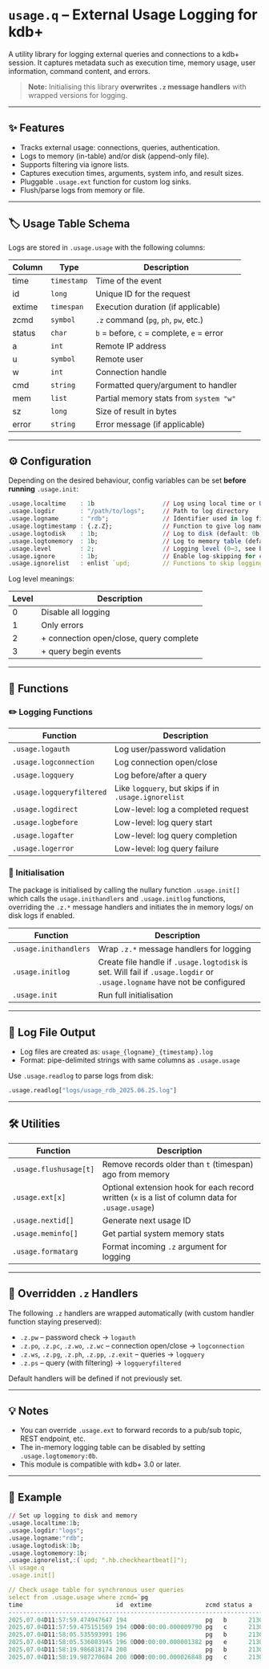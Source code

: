 # `usage.q` – External Usage Logging for kdb+

A utility library for logging external queries and connections to a kdb+ session. It captures metadata such as execution time, memory usage, user information, command content, and errors.

> **Note:** Initialising this library **overwrites `.z` message handlers** with wrapped versions for logging.

---

## :sparkles: Features

- Tracks external usage: connections, queries, authentication.
- Logs to memory (in-table) and/or disk (append-only file).
- Supports filtering via ignore lists.
- Captures execution times, arguments, system info, and result sizes.
- Pluggable `.usage.ext` function for custom log sinks.
- Flush/parse logs from memory or file.

---

## :label: Usage Table Schema

Logs are stored in `.usage.usage` with the following columns:

| Column | Type      | Description                               |
|--------|-----------|-------------------------------------------|
| time   | `timestamp` | Time of the event                       |
| id     | `long`     | Unique ID for the request                |
| extime | `timespan` | Execution duration (if applicable)       |
| zcmd   | `symbol`   | `.z` command (`pg`, `ph`, `pw`, etc.)    |
| status | `char`     | `b` = before, `c` = complete, `e` = error |
| a      | `int`      | Remote IP address                        |
| u      | `symbol`   | Remote user                              |
| w      | `int`      | Connection handle                        |
| cmd    | `string`   | Formatted query/argument to handler      |
| mem    | `list`     | Partial memory stats from `system "w"`   |
| sz     | `long`     | Size of result in bytes                  |
| error  | `string`   | Error message (if applicable)            |

---

## :gear: Configuration

Depending on the desired behaviour, config variables can be set **before running** `.usage.init`:

```q
.usage.localtime    : 1b                   // Log using local time or UTC (default: 1b, local)
.usage.logdir       : "/path/to/logs";     // Path to log directory
.usage.logname      : "rdb";               // Identifier used in log file name: usage_{logname}_{timestamp}.log
.usage.logtimestamp : {.z.Z};              // Function to give log name timestamp suffix (default: {[] :.z.D;})
.usage.logtodisk    : 1b;                  // Log to disk (default: 0b)
.usage.logtomemory  : 1b;                  // Log to memory table (default: 1b)
.usage.level        : 2;                   // Logging level (0–3, see below) (default: 3)
.usage.ignore       : 1b;                  // Enable log-skipping for configured functions (default: 1b)
.usage.ignorelist   : enlist `upd;         // Functions to skip logging (in .z.ps only)
```

Log level meanings:

| Level | Description                                     |
|-------|-------------------------------------------------|
| 0     | Disable all logging                             |
| 1     | Only errors                                     |
| 2     | + connection open/close, query complete         |
| 3     | + query begin events                            |

---

## :wrench: Functions

### :pencil2: Logging Functions

| Function                  | Description                                          |
|---------------------------|------------------------------------------------------|
| `.usage.logauth`          | Log user/password validation                         |
| `.usage.logconnection`    | Log connection open/close                            |
| `.usage.logquery`         | Log before/after a query                             |
| `.usage.logqueryfiltered` | Like `logquery`, but skips if in `.usage.ignorelist` |
| `.usage.logdirect`        | Low-level: log a completed request                   |
| `.usage.logbefore`        | Low-level: log query start                           |
| `.usage.logafter`         | Low-level: log query completion                      |
| `.usage.logerror`         | Low-level: log query failure                         |

### :rocket: Initialisation

The package is initialised by calling the nullary function `.usage.init[]` which calls the `usage.inithandlers` and `.usage.initlog` functions, overriding the `.z.*` message handlers 
and initiates the in memory logs/ on disk logs if enabled.

| Function              | Description                                                                                                              |
|-----------------------|--------------------------------------------------------------------------------------------------------------------------|
| `.usage.inithandlers` | Wrap `.z.*` message handlers for logging                                                                                 |
| `.usage.initlog`      | Create file handle if `.usage.logtodisk` is set. Will fail if `.usage.logdir` or `.usage.logname` have not be configured |
| `.usage.init`         | Run full initialisation                                                                                                  |


---

## :memo: Log File Output

- Log files are created as: `usage_{logname}_{timestamp}.log`
- Format: pipe-delimited strings with same columns as `.usage.usage`

Use `.usage.readlog` to parse logs from disk:

```q
.usage.readlog["logs/usage_rdb_2025.06.25.log"]
```

---

## :hammer_and_wrench: Utilities

| Function               | Description                                                                                       |
|------------------------|---------------------------------------------------------------------------------------------------|
| `.usage.flushusage[t]` | Remove records older than `t` (timespan) ago from memory                                          |
| `.usage.ext[x]`        | Optional extension hook for each record written (`x` is a list of column data for `.usage.usage`) |
| `.usage.nextid[]`      | Generate next usage ID                                                                            |
| `.usage.meminfo[]`     | Get partial system memory stats                                                                   |
| `.usage.formatarg`     | Format incoming `.z` argument for logging                                                         |

---

## :arrows_counterclockwise: Overridden `.z` Handlers

The following `.z` handlers are wrapped automatically (with custom handler function staying preserved):

- `.z.pw` – password check → `logauth`
- `.z.po`, `.z.pc`, `.z.wo`, `.z.wc` – connection open/close → `logconnection`
- `.z.ws`, `.z.pg`, `.z.ph`, `.z.pp`, `.z.exit` – queries → `logquery`
- `.z.ps` – query (with filtering) → `logqueryfiltered`

Default handlers will be defined if not previously set.

---

## :bulb: Notes

- You can override `.usage.ext` to forward records to a pub/sub topic, REST endpoint, etc.
- The in-memory logging table can be disabled by setting `.usage.logtomemory:0b`.
- This module is compatible with kdb+ 3.0 or later.

---

## :test_tube: Example

```q
// Set up logging to disk and memory
.usage.localtime:1b;
.usage.logdir:"logs";
.usage.logname:"rdb";
.usage.logtodisk:1b;
.usage.logtomemory:1b;
.usage.ignorelist,:(`upd; ".hb.checkheartbeat[]");
\l usage.q
.usage.init[]

// Check usage table for synchronous user queries
select from .usage.usage where zcmd=`pg
time                          id  extime               zcmd status a          u     w  cmd                                                                   mem                           sz  error
-----------------------------------------------------------------------------------------------------------------------------------------------------------------------------------------------------
2025.07.04D11:57:59.474947647 194                      pg   b      2130706433 kdbNoob 14 "tables[]"                                                            8273600 67108864 67108864 0 0     ""
2025.07.04D11:57:59.475151569 194 0D00:00:00.000009790 pg   c      2130706433 kdbNoob 14 "tables[]"                                                            8274560 67108864 67108864 0 0 71  ""
2025.07.04D11:58:05.535593991 196                      pg   b      2130706433 kdbNoob 14 "select from quote where sym in (\"AAPL\";\"MSFT\"), time>.z.p-00:05" 8274912 67108864 67108864 0 0     ""
2025.07.04D11:58:05.536083945 196 0D00:00:00.000001382 pg   e      2130706433 kdbNoob 14 "select from quote where sym in (\"AAPL\";\"MSFT\"), time>.z.p-00:05" 8275440 67108864 67108864 0 0     "type"
2025.07.04D11:58:19.986818174 200                      pg   b      2130706433 kdbNoob 14 "select from quote where sym in `AAPL`MSFT, time>.z.p-00:05"          8277664 67108864 67108864 0 0     ""
2025.07.04D11:58:19.987270684 200 0D00:00:00.000026848 pg   c      2130706433 kdbNoob 14 "select from quote where sym in `AAPL`MSFT, time>.z.p-00:05"          8278208 67108864 67108864 0 0 118 ""
```
